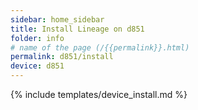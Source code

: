 ```yaml
---
sidebar: home_sidebar
title: Install Lineage on d851
folder: info
# name of the page (/{{permalink}}.html)
permalink: d851/install
device: d851
---
```

{% include templates/device_install.md %}
